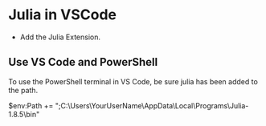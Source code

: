# Julia in VSCode

- Add the Julia Extension.

## Use VS Code and PowerShell

To use the PowerShell terminal in VS Code, be sure julia has been added to the path.

$env:Path += ";C:\Users\YourUserName\AppData\Local\Programs\Julia-1.8.5\bin"

